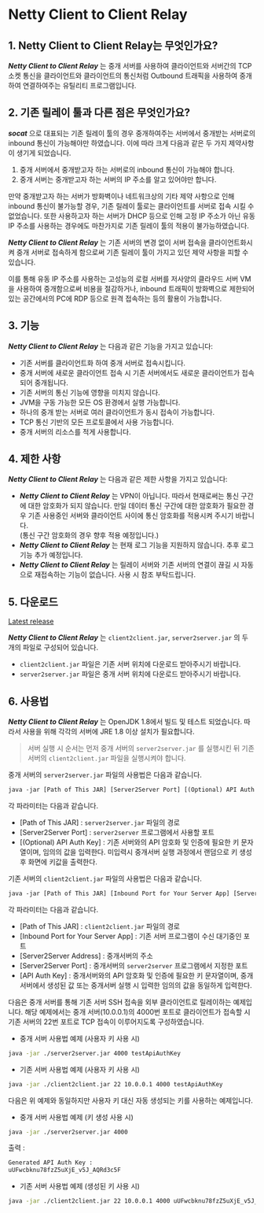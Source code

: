 # Netty Client to Client Relay

## 1. Netty Client to Client Relay는 무엇인가요?

***Netty Client to Client Relay*** 는 중개 서버를 사용하여 클라이언트와 서버간의 TCP 소켓 통신을 클라이언트와 클라이언트의 통신처럼 Outbound 트래픽을 사용하여 중개하여 연결하여주는 유틸리티 프로그램입니다.

## 2. 기존 릴레이 툴과 다른 점은 무엇인가요?

***socat*** 으로 대표되는 기존 릴레이 툴의 경우 중개하여주는 서버에서 중개받는 서버로의 inbound 통신이 가능해야만 하였습니다. 이에 따라 크게 다음과 같은 두 가지 제약사항이 생기게 되었습니다.

1. 중개 서버에서 중개받고자 하는 서버로의 inbound 통신이 가능해야 합니다.
2. 중개 서버는 중개받고자 하는 서버의 IP 주소를 알고 있어야만 합니다.

만약 중개받고자 하는 서버가 방화벽이나 네트워크상의 기타 제약 사항으로 인해 inbound 통신이 불가능할 경우, 기존 릴레이 툴로는 클라이언트를 서버로 접속 시킬 수 없었습니다. 또한 사용하고자 하는 서버가 DHCP 등으로 인해 고정 IP 주소가 아닌 유동 IP 주소를 사용하는 경우에도 마찬가지로 기존 릴레이 툴의 적용이 불가능하였습니다.

***Netty Client to Client Relay*** 는 기존 서버의 변경 없이 서버 접속을 클라이언트화시켜 중개 서버로 접속하게 함으로써 기존 릴레이 툴이 가지고 있던 제약 사항을 피할 수 있습니다.  

이를 통해 유동 IP 주소를 사용하는 고성능의 로컬 서버를 저사양의 클라우드 서버 VM을 사용하여 중개함으로써 비용을 절감하거나, inbound 트래픽이 방화벽으로 제한되어있는 공간에서의 PC에 RDP 등으로 원격 접속하는 등의 활용이 가능합니다.

## 3. 기능

***Netty Client to Client Relay*** 는 다음과 같은 기능을 가지고 있습니다:

* 기존 서버를 클라이언트화 하여 중개 서버로 접속시킵니다.
* 중개 서버에 새로운 클라이언트 접속 시 기존 서버에서도 새로운 클라이언트가 접속되어 중개됩니다.
* 기존 서버의 통신 기능에 영향을 미치지 않습니다.
* JVM을 구동 가능한 모든 OS 환경에서 실행 가능합니다.
* 하나의 중개 받는 서버로 여러 클라이언트가 동시 접속이 가능합니다.
* TCP 통신 기반의 모든 프로토콜에서 사용 가능합니다.
* 중개 서버의 리소스를 적게 사용합니다.

## 4. 제한 사항

***Netty Client to Client Relay*** 는 다음과 같은 제한 사항을 가지고 있습니다:

* ***Netty Client to Client Relay*** 는 VPN이 아닙니다. 따라서 현재로써는 통신 구간에 대한 암호화가 되지 않습니다. 만일 데이터 통신 구간에 대한 암호화가 필요한 경우 기존 사용중인 서버와 클라이언트 사이에 통신 암호화를 적용시켜 주시기 바랍니다.  
(통신 구간 암호화의 경우 향후 적용 예정입니다.)
* ***Netty Client to Client Relay*** 는 현재 로그 기능을 지원하지 않습니다. 추후 로그 기능 추가 예정입니다.
* ***Netty Client to Client Relay*** 는 릴레이 서버와 기존 서버의 연결이 끊길 시 자동으로 재접속하는 기능이 없습니다. 사용 시 참조 부탁드립니다.

## 5. 다운로드

[Latest release](https://github.com/kyuseok-oh/netty-client-to-client-relay/releases)

***Netty Client to Client Relay*** 는 `client2client.jar`, `server2server.jar` 의 두 개의 파일로 구성되어 있습니다.

* `client2client.jar` 파일은 기존 서버 위치에 다운로드 받아주시기 바랍니다.
* `server2server.jar` 파일은 중개 서버 위치에 다운로드 받아주시기 바랍니다.

## 6. 사용법

***Netty Client to Client Relay*** 는 OpenJDK 1.8에서 빌드 및 테스트 되었습니다. 따라서 사용을 위해 각각의 서버에 JRE 1.8 이상 설치가 필요합니다.

> 서버 실행 시 순서는 먼저 중개 서버의 `server2server.jar` 를 실행시킨 뒤 기존 서버의 `client2client.jar` 파일을 실행시켜야 합니다.

중개 서버의 `server2server.jar` 파일의 사용법은 다음과 같습니다.

```txt
java -jar [Path of This JAR] [Server2Server Port] [(Optional) API Auth Key]
```

각 파라미터는 다음과 같습니다.

* [Path of This JAR] : `server2server.jar` 파일의 경로
* [Server2Server Port] : `server2server` 프로그램에서 사용할 포트
* [(Optional) API Auth Key] : 기존 서버와의 API 암호화 및 인증에 필요한 키 문자열이며, 임의의 값을 입력한다. 미입력시 중개서버 실행 과정에서 랜덤으로 키 생성 후 화면에 키값을 출력한다.

기존 서버의 `client2client.jar` 파일의 사용법은 다음과 같습니다.

```txt
java -jar [Path of This JAR] [Inbound Port for Your Server App] [Server2Server Address] [Server2Server Port] [API Auth Key]
```

각 파라미터는 다음과 같습니다.

* [Path of This JAR] : `client2client.jar` 파일의 경로
* [Inbound Port for Your Server App] : 기존 서버 프로그램이 수신 대기중인 포트
* [Server2Server Address] : 중개서버의 주소
* [Server2Server Port] : 중개서버의 `server2server` 프로그램에서 지정한 포트
* [API Auth Key] : 중개서버와의 API 암호화 및 인증에 필요한 키 문자열이며, 중개서버에서 생성된 값 또는 중개서버 실행 시 입력한 임의의 값을 동일하게 입력한다.

다음은 중개 서버를 통해 기존 서버 SSH 접속을 외부 클라이언트로 릴레이하는 예제입니다. 해당 예제에서는 중개 서버(10.0.0.1)의 4000번 포트로 클라이언트가 접속할 시 기존 서버의 22번 포트로 TCP 접속이 이루어지도록 구성하였습니다.

* 중개 서버 사용법 예제 (사용자 키 사용 시)

```sh
java -jar ./server2server.jar 4000 testApiAuthKey
```

* 기존 서버 사용법 예제 (사용자 키 사용 시)

```sh
java -jar ./client2client.jar 22 10.0.0.1 4000 testApiAuthKey
```

다음은 위 예제와 동일하지만 사용자 키 대신 자동 생성되는 키를 사용하는 예제입니다.

* 중개 서버 사용법 예제 (키 생성 사용 시)

```sh
java -jar ./server2server.jar 4000
```

출력 :

```sh
Generated API Auth Key :
uUFwcbknu78fzZ5uXjE_v5J_AQRd3c5F
```

* 기존 서버 사용법 예제 (생성된 키 사용 시)

```sh
java -jar ./client2client.jar 22 10.0.0.1 4000 uUFwcbknu78fzZ5uXjE_v5J_AQRd3c5F
```
